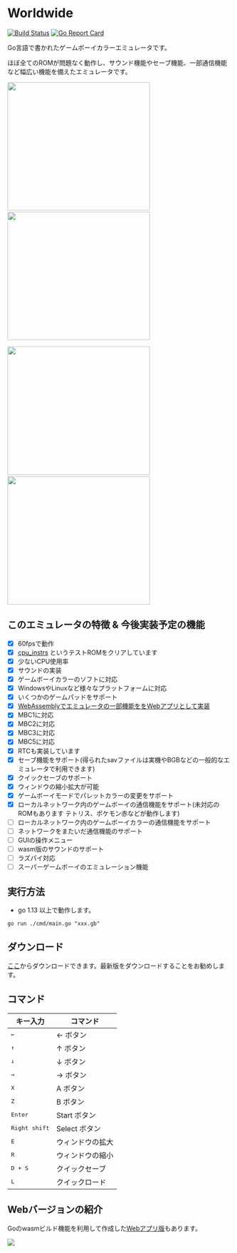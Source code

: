 # Worldwide
[![Build Status](https://travis-ci.com/Akatsuki-py/Worldwide.svg?branch=master)](https://travis-ci.com/Akatsuki-py/Worldwide)
[![Go Report Card](https://goreportcard.com/badge/github.com/Akatsuki-py/Worldwide)](https://goreportcard.com/report/github.com/Akatsuki-py/Worldwide)

Go言語で書かれたゲームボーイカラーエミュレータです。  

ほぼ全てのROMが問題なく動作し、サウンド機能やセーブ機能、一部通信機能など幅広い機能を備えたエミュレータです。

<img src="https://imgur.com/UnmQnVE.gif" width="320" height="288">&nbsp;&nbsp;&nbsp;&nbsp;&nbsp;&nbsp;&nbsp;&nbsp;&nbsp;&nbsp;&nbsp;<img src="https://imgur.com/cFugCTA.gif" width="320" height="288">


<img src="https://imgur.com/8YR987D.png" width="320" height="288">&nbsp;&nbsp;&nbsp;&nbsp;&nbsp;&nbsp;&nbsp;&nbsp;&nbsp;&nbsp;&nbsp;<img src="https://imgur.com/2zwsb84.png" width="320" height="288">

## このエミュレータの特徴 & 今後実装予定の機能
- [x] 60fpsで動作
- [x] [cpu_instrs](https://github.com/retrio/gb-test-roms/tree/master/cpu_instrs) というテストROMをクリアしています
- [x] 少ないCPU使用率
- [x] サウンドの実装
- [x] ゲームボーイカラーのソフトに対応
- [x] WindowsやLinuxなど様々なプラットフォームに対応
- [x] いくつかのゲームパッドをサポート
- [x] [WebAssemblyでエミュレータの一部機能ををWebアプリとして実装](https://akatsuki-py.github.io/Worldwide/wasm.html)
- [x] MBC1に対応
- [x] MBC2に対応
- [x] MBC3に対応
- [x] MBC5に対応
- [x] RTCも実装しています
- [x] セーブ機能をサポート(得られたsavファイルは実機やBGBなどの一般的なエミュレータで利用できます)
- [x] クイックセーブのサポート
- [x] ウィンドウの縮小拡大が可能
- [x] ゲームボーイモードでパレットカラーの変更をサポート
- [x] ローカルネットワーク内のゲームボーイの通信機能をサポート(未対応のROMもあります テトリス、ポケモン赤などが動作します)
- [ ] ローカルネットワーク内のゲームボーイカラーの通信機能をサポート
- [ ] ネットワークをまたいだ通信機能のサポート
- [ ] GUIの操作メニュー
- [ ] wasm版のサウンドのサポート
- [ ] ラズパイ対応
- [ ] スーパーゲームボーイのエミュレーション機能

## 実行方法

- go 1.13 以上で動作します。

```
go run ./cmd/main.go "xxx.gb"
```

## ダウンロード

[ここ](https://github.com/Akatsuki-py/Worldwide/releases)からダウンロードできます。最新版をダウンロードすることをお勧めします。

## コマンド

| キー入力             | コマンド      |
| -------------------- | ------------- |
| <kbd>&larr;</kbd>    | &larr; ボタン |
| <kbd>&uarr;</kbd>    | &uarr; ボタン |
| <kbd>&darr;</kbd>    | &darr; ボタン |
| <kbd>&rarr;</kbd>    | &rarr; ボタン |
| <kbd>X</kbd>         | A ボタン      |
| <kbd>Z</kbd>         | B ボタン      |
| <kbd>Enter</kbd>     | Start ボタン  |
| <kbd>Right shift</kbd> | Select ボタン |
| <kbd>E</kbd>         | ウィンドウの拡大  |
| <kbd>R</kbd>         | ウィンドウの縮小 |
| <kbd>D + S</kbd>     | クイックセーブ  |
| <kbd>L</kbd>         | クイックロード |

## Webバージョンの紹介

Goのwasmビルド機能を利用して作成した[Webアプリ版](https://akatsuki-py.github.io/Worldwide/)もあります。


<img src="https://imgur.com/7ZJxQIu.png">
